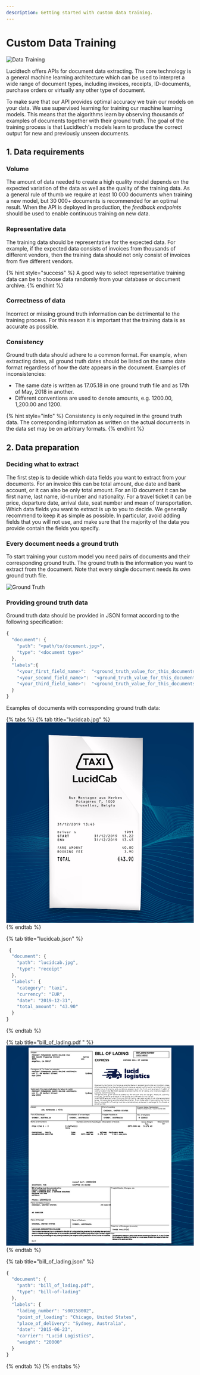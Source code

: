 ```yaml
---
description: Getting started with custom data training.
---
```


# Custom Data Training

![Data Training](https://lucidtech.ai/assets/img/illustrations/data-training.png)

Lucidtech offers APIs for document data extracting. The core technology is a general machine learning architecture which can be used to interpret a wide range of document types, including invoices, receipts, ID-documents, purchase orders or virtually any other type of document.

To make sure that our API provides optimal accuracy we train our models on your data. We use supervised learning for training our machine learning models. This means that the algorithms learn by observing thousands of examples of documents together with their ground truth. The goal of the training process is that Lucidtech's models learn to produce the correct output for new and previously unseen documents.

## 1. Data requirements

### Volume

The amount of data needed to create a high quality model depends on the expected variation of the data as well as the quality of the training data. As a general rule of thumb we require at least 10 000 documents when training a new model, but 30 000+ documents is recommended for an optimal result. When the API is deployed in production, the _feedback endpoints_ should be used to enable continuous training on new data.

### Representative data

The training data should be representative for the expected data. For example, if the expected data consists of invoices from thousands of different vendors, then the training data should not only consist of invoices from five different vendors.

{% hint style="success" %}
A good way to select representative training data can be to choose data randomly from your database or document archive.
{% endhint %}

### Correctness of data

Incorrect or missing ground truth information can be detrimental to the training process. For this reason it is important that the training data is as accurate as possible.

### Consistency

Ground truth data should adhere to a common format. For example, when extracting dates, all ground truth dates should be listed on the same date format regardless of how the date appears in the document. Examples of inconsistencies:

* The same date is written as 17.05.18 in one ground truth file and as 17th of May, 2018 in another.
* Different conventions are used to denote amounts, e.g. 1200.00, 1,200.00 and 1200.

{% hint style="info" %}
Consistency is only required in the ground truth data. The corresponding information as written on the actual documents in the data set may be on arbitrary formats.
{% endhint %}

## 2. Data preparation

### Deciding what to extract

The first step is to decide which data fields you want to extract from your documents. For an invoice this can be total amount, due date and bank account, or it can also be only total amount. For an ID document it can be first name, last name, id-number and nationality. For a travel ticket it can be price, departure date, arrival date, seat number and mean of transportation. Which data fields you want to extract is up to you to decide. We generally recommend to keep it as simple as possible. In particular, avoid adding fields that you will not use, and make sure that the majority of the data you provide contain the fields you specify.

### Every document needs a ground truth

To start training your custom model you need pairs of documents and their corresponding ground truth. The ground truth is the information you want to extract from the document. Note that every single document needs its own ground truth file.

![Ground Truth](https://lucidtech.ai/assets/img/illustrations/illustration-10.png)

### Providing ground truth data

Ground truth data should be provided in JSON format according to the following specification:

```javascript
{
  "document": {
    "path": "<path/to/document.jpg>",
    "type": "<document type>"
  },
  "labels":{
    "<your_first_field_name>":  "<ground_truth_value_for_this_documents_first_field>",
    "<your_second_field_name>":  "<ground_truth_value_for_this_documents_second_field>",
    "<your_third_field_name>":  "<ground_truth_value_for_this_documents_third_field>"
  }
}
```

Examples of documents with corresponding ground truth data:

{% tabs %}
{% tab title="lucidcab.jpg" %}
![Receipt](../.gitbook/assets/image.png)
{% endtab %}

{% tab title="lucidcab.json" %}
```javascript
 {
  "document": {
    "path": "lucidcab.jpg",
    "type": "receipt"
  },
  "labels": {
    "category": "taxi",
    "currency": "EUR",
    "date": "2019-12-31",
    "total_amount": "43.90"
  }
}
```
{% endtab %}

{% tab title="bill\_of\_lading.pdf " %}
![](../.gitbook/assets/image%20%281%29.png)
{% endtab %}

{% tab title="bill\_of\_lading.json" %}
```javascript
{
  "document": {
    "path": "bill_of_lading.pdf",
    "type": "bill-of-lading"
  },
  "labels": {
    "lading_number": "s00158002",
    "point_of_loading": "Chicago, United States",
    "place_of_delivery": "Sydney, Australia",
    "date": "2015-06-23",
    "carrier": "Lucid Logistics",
    "weight": "20000"
  }
}
```
{% endtab %}
{% endtabs %}

